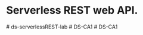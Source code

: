 # Serverless REST web API.

#   d s - s e r v e r l e s s R E S T - l a b  
 #   D S - C A 1  
 #   D S - C A 1  
 